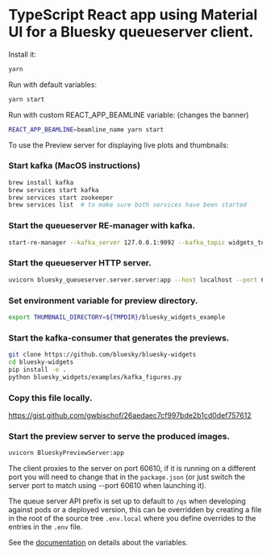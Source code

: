 # TypeScript React app using Material UI for a Bluesky queueserver client.

Install it:

```sh
yarn
```

Run with default variables:

```sh
yarn start
```

Run with custom REACT_APP_BEAMLINE variable: (changes the banner)

```sh
REACT_APP_BEAMLINE=beamline_name yarn start
```

To use the Preview server for displaying live plots and thumbnails:

### Start kafka (MacOS instructions)
```sh
brew install kafka
brew services start kafka
brew services start zookeeper
brew services list  # to make sure both services have been started
```

### Start the queueserver RE-manager with kafka.
```sh
start-re-manager --kafka_server 127.0.0.1:9092 --kafka_topic widgets_test.bluesky.documents
```

### Start the queueserver HTTP server.
```sh
uvicorn bluesky_queueserver.server.server:app --host localhost --port 60610
```

### Set environment variable for preview directory.
```sh
export THUMBNAIL_DIRECTORY=${TMPDIR}/bluesky_widgets_example
```

### Start the kafka-consumer that generates the previews.
```sh
git clone https://github.com/bluesky/bluesky-widgets
cd bluesky-widgets
pip install -e .
python bluesky_widgets/examples/kafka_figures.py
```

### Copy this file locally.
https://gist.github.com/gwbischof/26aedaec7cf997bde2b1cd0def757612

### Start the preview server to serve the produced images.
```sh
uvicorn BlueskyPreviewServer:app
```

The client proxies to the server on port 60610, if it is running on a different
port you will need to change that in the `package.json` (or just switch the
server port to match using --port 60610 when launching it).

The queue server API prefix is set up to default to `/qs` when developing
against pods or a deployed version, this can be overridden by creating a file
in the root of the source tree `.env.local` where you define overrides to the
entries in the `.env` file.

See the
[documentation](https://create-react-app.dev/docs/adding-custom-environment-variables)
on details about the variables.
